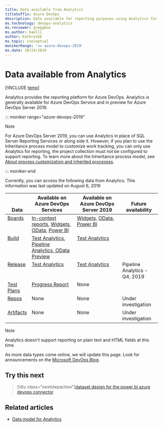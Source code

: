 ```yaml
---
title: Data available from Analytics
titleSuffix: Azure DevOps
description: Data available for reporting purposes using Analytics for Azure DevOps 
ms.technology: devops-analytics
ms.reviewer: greggboe   
ms.author: kaelli
author: KathrynEE
ms.topic: conceptual
monikerRange: '>= azure-devops-2019'
ms.date: 10/24/2019
---
```


# Data available from Analytics

[!INCLUDE [temp](../includes/version-azure-devops.md)]

Analytics provides the reporting platform for Azure DevOps. Analytics is generally available for Azure DevOps Service and in preview for Azure DevOps Server 2019.

::: moniker range="azure-devops-2019"

> [!NOTE]  
> For Azure DevOps Server 2019, you can use Analytics in place of SQL Server Reporting Services or along side it. However, if you plan to use the Inheritance process model to customize work tracking, you can only use Analytics for reporting, the project collection must not be configured to support reporting. To learn more about the Inheritance process model, see [About process customization and inherited processes](/azure/devops/organizations/settings/work/inheritance-process-model).

::: moniker-end

Currently, you can access the following data from Analytics. This information was last updated on August 6, 2019

<table>
<tr valign="bottom">
<th width="15%">Data</th>
<th width="30%">Available on Azure DevOps Services</th>
<th width="30%">Available on Azure DevOps Server 2019</th>
<th width="25%">Future availability</th>
</tr>
<tbody valign="top">
<tr>
<td><a href="https://azure.microsoft.com/services/devops/boards/">Boards</a></td>
<td><a href="../dashboards/overview.md#in-context-reports-work-tracking">In-context reports</a>, <a href="../dashboards/analytics-widgets.md">Widgets</a>, <a href="../extend-analytics/quick-ref.md" >OData</a>, <a href="overview.md" >Power BI</a></td>
<td><a href="../dashboards/analytics-widgets.md" data-raw-source="[Widgets](../dashboards/analytics-widgets.md)">Widgets</a>, <a href="../extend-analytics/quick-ref.md" >OData</a>, <a href="overview.md" >Power BI</a></td>
<td></td>
</tr>
<tr>
<td><a href="../../pipelines/index.yml">Build</a></td>
<td><a href="../../pipelines/test/test-analytics.md" >Test Analytics, <a href="../../pipelines/reports/pipelinereport.md">Pipeline Analytics, <a href="https://docs.microsoft.com/azure/devops/report/extend-analytics/quick-ref">OData Preview</a></a></td>
<td><a href="../../pipelines/test/test-analytics.md">Test Analytics</td>
<td></td>
</tr>
<tr>
<td><a href="https://azure.microsoft.com/services/devops/pipelines/" data-raw-source="[Pipelines](https://azure.microsoft.com/services/devops/pipelines/)">Release</a></td>
<td><a href="../../pipelines/test/test-analytics.md">Test Analytics</td>
<td><a href="../../pipelines/test/test-analytics.md">Test Analytics</td>
<td>Pipeline Analytics - Q4, 2019</td>
</tr>
<tr>
<td><a href="https://azure.microsoft.com/services/devops/test-plans/">Test Plans</a></td>
<td><a href="../../test/track-test-status.md">Progress Report</a></td>
<td>None</td>
<td></td>
</tr>
<tr>
<td><a href="https://azure.microsoft.com/services/devops/repos/">Repos</a></td>
<td>None</td>
<td>None</td>
<td>Under investigation</td>
</tr>
<tr>
<td><a href="https://azure.microsoft.com/services/devops/artifacts/">Artifacts</a></td>
<td>None</td>
<td>None</td>
<td>Under investigation</td>
</tr>
</tbody>
</table>

> [!NOTE]  
> Analytics doesn't support reporting on plain text and HTML fields at this time.

As more data types come online, we will update this page. Look for announcements on the [Microsoft DevOps Blog](https://devblogs.microsoft.com/devops/tag/reporting/).

## Try this next

> [!div class="nextstepaction"][dataset design for the power bi azure devops connector](data-connector-dataset.md)

## Related articles

* [Data model for Analytics](../extend-analytics/data-model-analytics-service.md)
